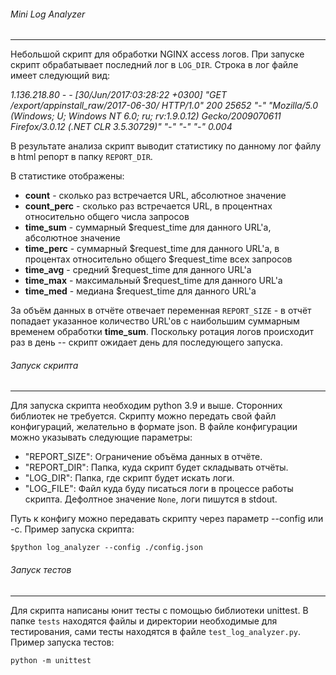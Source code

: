 ###### Mini Log Analyzer
_________________

Небольшой скрипт для обработки NGINX access логов. При запуске скрипт обрабатывает последний лог в ``LOG_DIR``. Строка в лог файле имеет следующий вид:

_1.136.218.80 -  - [30/Jun/2017:03:28:22 +0300] "GET /export/appinstall_raw/2017-06-30/ HTTP/1.0" 200 25652 "-" "Mozilla/5.0 (Windows; U; Windows NT 6.0; ru; rv:1.9.0.12) Gecko/2009070611 Firefox/3.0.12 (.NET CLR 3.5.30729)" "-" "-" "-" 0.004_

В результате анализа скрипт выводит статистику по данному лог файлу в html репорт в папку ``REPORT_DIR``. 

В статистике отображены:
- **count** - сĸольĸо раз встречается URL, абсолютное значение
- **count_perc** - сĸольĸо раз встречается URL, в процентнах относительно общего числа запросов
- **time_sum** - суммарный $request_time для данного URL'а, абсолютное значение
- **time_perc** - суммарный $request_time для данного URL'а, в процентах относительно общего $request_time всех запросов
- **time_avg** - средний $request_time для данного URL'а
- **time_max** - маĸсимальный $request_time для данного URL'а
- **time_med** - медиана $request_time для данного URL'а

За объём данных в отчёте отвечает переменная ``REPORT_SIZE`` - в отчёт попадает указанное количество URL'ов 
с наибольшим суммарным временем обработĸи **time_sum**. Поскольку ротация логов происходит раз в день -- скрипт ожидает
день для последующего запуска.

###### Запуск скрипта
______________

Для запуска скрипта необходим python 3.9 и выше. Сторонних библиотек не требуется. Скрипту можно передать свой файл 
конфигураций, желательно в формате json. В файле конфигурации можно указывать следующие параметры:

 - "REPORT_SIZE": Ограничение объёма данных в отчёте.
 - "REPORT_DIR": Папка, куда скрипт будет складывать отчёты.
 - "LOG_DIR": Папка, где скрипт будет искать логи.
 - "LOG_FILE": Файл куда буду писаться логи в процессе работы скрипта. Дефолтное значение ``None``, 
   логи пишутся в stdout.

Путь к конфигу можно передавать скрипту через параметр --config или -с. Пример запуска скрипта:

`$python log_analyzer --config ./config.json`

###### Запуск тестов
_____________
Для скрипта написаны юнит тесты с помощью библиотеки unittest. В папке ``tests`` находятся файлы и директории необходимые 
для тестирования, сами тесты находятся в файле ``test_log_analyzer.py``. Пример запуска тестов:

`python -m unittest`
